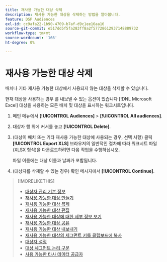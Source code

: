 ```yaml
---
title: 재사용 가능한 대상 삭제
description: 재사용 가능한 대상을 삭제하는 방법을 알아봅니다.
feature: DSP Audiences
exl-id: cc9afa22-1b90-4709-b7af-d9c1ee16aa16
source-git-commit: e517dd5f5fa283ff8a2f57728612937148889732
workflow-type: tm+mt
source-wordcount: '166'
ht-degree: 0%

---
```


# 재사용 가능한 대상 삭제

배치나 기타 재사용 가능한 대상에서 사용되지 않는 대상을 삭제할 수 있습니다.

현재 대상을 사용하는 경우 를 내보낼 수 있는 옵션이 있습니다 [!DNL Microsoft Excel] 대상을 사용하는 모든 배치 및 대상을 표시하는 워크시트입니다.

1. 메인 메뉴에서 **[!UICONTROL Audiences]** > **[!UICONTROL All audiences]**.

1. 대상자 행 위에 커서를 놓고 **[!UICONTROL Delete]**.

1. (대상이 배치 또는 기타 재사용 가능한 대상에 사용되는 경우, 선택 사항) 클릭 **[!UICONTROL Export XLS]** 브라우저의 일반적인 절차에 따라 워크시트 파일(XLSX 형식)을 다운로드하려면 다음 작업을 수행하십시오.

   파일 이름에는 대상 이름과 날짜가 포함됩니다.

1. (대상자를 삭제할 수 있는 경우) 확인 메시지에서 **[!UICONTROL Continue]**.

>[!MORELIKETHIS]
>
>* [대상자 관리 기본 정보](audience-about.md)
>* [재사용 가능한 대상 만들기](reusable-audience-create.md)
>* [재사용 가능한 대상 복제](reusable-audience-duplicate.md)
>* [재사용 가능한 대상 편집](reusable-audience-edit.md)
>* [재사용 가능한 대상에 대한 세부 정보 보기](reusable-audience-view-details.md)
>* [재사용 가능한 대상 공유](reusable-audience-share.md)
>* [재사용 가능한 대상 내보내기](reusable-audience-export.md)
>* [재사용 가능한 대상의 세그먼트 키를 클립보드에 복사](reusable-audience-clipboard.md)
>* [대상자 설정](audience-settings.md)
>* [대상 세그먼트 논리 구문](audience-segment-logic-syntax.md)
>* [사용 가능한 타사 데이터 공급자](third-party-data-providers.md)
